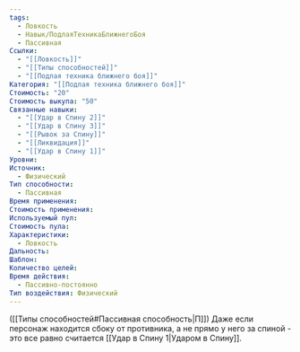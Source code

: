 ```yaml
---
tags:
  - Ловкость
  - Навык/ПодлаяТехникаБлижнегоБоя
  - Пассивная
Ссылки:
  - "[[Ловкость]]"
  - "[[Типы способностей]]"
  - "[[Подлая техника ближнего боя]]"
Категория: "[[Подлая техника ближнего боя]]"
Стоимость: "20"
Стоимость выкупа: "50"
Связанные навыки:
  - "[[Удар в Спину 2]]"
  - "[[Удар в Спину 3]]"
  - "[[Рывок за Спину]]"
  - "[[Ликвидация]]"
  - "[[Удар в Спину 1]]"
Уровни: 
Источник:
  - Физический
Тип способности:
  - Пассивная
Время применения: 
Стоимость применения: 
Используемый пул: 
Стоимость пула: 
Характеристики:
  - Ловкость
Дальность: 
Шаблон: 
Количество целей: 
Время действия:
  - Пассивно-постоянно
Тип воздействия: Физический
---
```

([[Типы способностей#Пассивная способность|П]]) Даже если персонаж находится сбоку от противника, а не прямо у него за спиной - это все равно считается [[Удар в Спину 1|Ударом в Спину]].